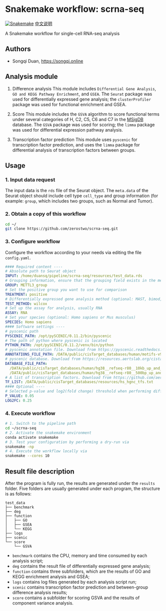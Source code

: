 # Snakemake workflow: scrna-seq

[![Snakemake][snakemake-badge]](snakemake-url)
[中文说明][zh-readme-url]

[snakemake-badge]: https://img.shields.io/badge/snakemake-≥6.12.3-brightgreen.svg
[snakemake-url]: https://snakemake.github.io
[zh-readme-url]: README-zh.md

A Snakemake workflow for single-cell RNA-seq analysis

## Authors

* Songqi Duan, https://songqi.online

## Analysis module
1. Difference analysis
  This module includes `Differential Gene Analysis`, `GO and KEGG Pathway Enrichment`, and `GSEA`.
  The `Seurat` package was used for differentially expressed gene analysis; the `clusterProfiler` package was used for functional enrichment and GSEA.

2. Score
  This module includes the `GSVA` algorithm to score functional terms under several categories of H, C2, C5, C6 and C7 in the [MSigDB](https://www.gsea-msigdb.org/gsea/msigdb/) database.
  The `GSVA` package was used for scoring; the `limma` package was used for differential expression pathway analysis.
  
3. Transcription factor prediction
  This module uses `pyscenic` for transcription factor prediction, and uses the `limma` package for differential analysis of transcription factors between groups.

## Usage

### 1. Input data request
The input data is the `rds` file of the Seurat object. The `meta.data` of the Seurat object should include cell type `cell_type` and group information (for example: `group`, which includes two groups, such as Normal and Tumor).

### 2. Obtain a copy of this workflow
```bash
cd ~/
git clone https://github.com/zerostwo/scrna-seq.git
```
### 3. Configure workflow
Configure the workflow according to your needs via editing the file `config.yaml`.

```yaml
#### Required content ----
# Absolute path to Seurat object
INPUT: /home/duansq/pipeline/scrna-seq/resources/test_data.rds
# Grouping information, ensure that the grouping field exists in the meta.data of the Seurat object, and only contains two groups
GROUP: METTL3_group
# Set the positive group you want to use for comparison
TREATMENT: positive
# Differentially expressed gene analysis method (optional: MAST, bimod, wilcox, LR, t)
TEST_METHOD: wilcox
# Set up the assay for analysis, usually RNA
ASSAY: RNA
# Set your species (optional: Homo sapiens or Mus musculus)
SPECIES: Homo sapiens
#### Software settings ----
# pyscenic path
PYSCENIC_PATH: /opt/pySCENIC/0.11.2/bin/pyscenic
# The path of python where pyscenic is located
PYTHON_PATH: /opt/pySCENIC/0.11.2/venv/bin/python
# pyscenic annotation file. Download from https://pyscenic.readthedocs.io/en/latest/installation.html#auxiliary-datasets
ANNOTATIONS_FILE_PATH: /DATA/public/cisTarget_databases/human/motifs-v9-nr.hgnc-m0.001-o0.0.tbl 
# pyscenic database. Download from https://resources.aertslab.org/cistarget/
DATABASE_FILE_PATH: 
  /DATA/public/cisTarget_databases/human/hg38__refseq-r80__10kb_up_and_down_tss.mc9nr.feather
  /DATA/public/cisTarget_databases/human/hg38__refseq-r80__500bp_up_and_100bp_down_tss.mc9nr.feather
# A list of transcription factors. Download from https://github.com/aertslab/pySCENIC/tree/master/resources
TF_LIST: /DATA/public/cisTarget_databases/resources/hs_hgnc_tfs.txt
#### Optional ---- 
# Selected p-value and log2(fold change) threshold when performing differentially expressed gene analysis
P_VALUE: 0.05
LOG2FC: 0.25
```
### 4. Execute workflow
```bash
# 1. Switch to the pipeline path
cd ~/scrna-seq
# 2. Activate the snakemake environment
conda activate snakemake
# 3. Test your configuration by performing a dry-run via
snakemake -np
# 4. Execute the workflow locally via
snakemake --cores 10
```

## Result file description

After the program is fully run, the results are generated under the `results` folder. Five folders are usually generated under each program, the structure is as follows:

```
test_data
├── benchmark
├── deg
├── function
│   ├── GO
│   ├── GSEA
│   └── KEGG
├── logs
├── scenic
└── score
    └── GSVA
```

- `benchmark` contains the CPU, memory and time consumed by each analysis script;
- `deg` contains the result file of differentially expressed gene analysis;
- `function` contains three subfolders, which are the results of GO and KEGG enrichment analysis and GSEA;
- `logs` contains log files generated by each analysis script run;
- `scenic` contains transcription factor prediction and between-group difference analysis results;
- `score` contains a subfolder for scoring GSVA and the results of component variance analysis.